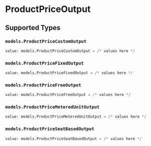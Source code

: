 # ProductPriceOutput


## Supported Types

### `models.ProductPriceCustomOutput`

```python
value: models.ProductPriceCustomOutput = /* values here */
```

### `models.ProductPriceFixedOutput`

```python
value: models.ProductPriceFixedOutput = /* values here */
```

### `models.ProductPriceFreeOutput`

```python
value: models.ProductPriceFreeOutput = /* values here */
```

### `models.ProductPriceMeteredUnitOutput`

```python
value: models.ProductPriceMeteredUnitOutput = /* values here */
```

### `models.ProductPriceSeatBasedOutput`

```python
value: models.ProductPriceSeatBasedOutput = /* values here */
```

